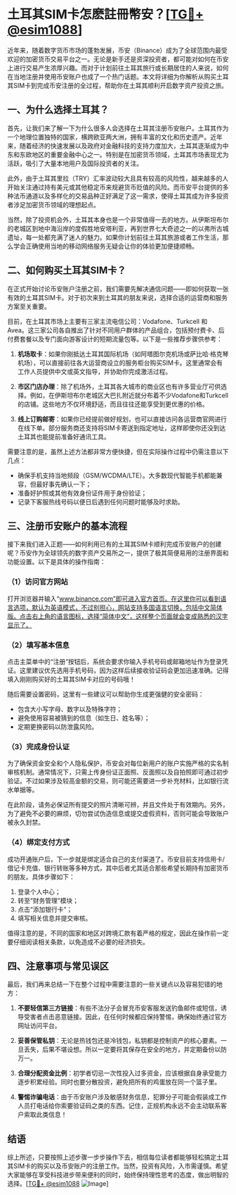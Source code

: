 # 土耳其SIM卡怎麽註冊幣安？[[TG💪+ @esim1088](https://t.me/s/esim1088)]

近年来，随着数字货币市场的蓬勃发展，币安（Binance）成为了全球范围内最受欢迎的加密货币交易平台之一。无论是新手还是资深投资者，都可能对如何在币安上进行交易产生浓厚兴趣。而对于计划前往土耳其旅行或长期居住的人来说，如何在当地注册并使用币安账户也成了一个热门话题。本文将详细为你解析从购买土耳其SIM卡到完成币安注册的全过程，帮助你在土耳其顺利开启数字资产投资之旅。

## 一、为什么选择土耳其？

首先，让我们来了解一下为什么很多人会选择在土耳其注册币安账户。土耳其作为一个地理位置独特的国家，横跨欧亚两大洲，拥有丰富的文化和历史遗产。近年来，随着经济的快速发展以及政府对金融科技的支持力度加大，土耳其逐渐成为中东和东欧地区的重要金融中心之一。特别是在加密货币领域，土耳其市场表现尤为活跃，吸引了大量本地用户及国际投资者的关注。

此外，由于土耳其里拉（TRY）汇率波动较大且具有较高的风险性，越来越多的人开始关注通过持有美元或其他稳定币来规避货币贬值的风险。而币安平台提供的多种法币通道以及多样化的交易品种正好满足了这一需求，使得土耳其成为许多投资者涉足加密货币领域的理想起点。

当然，除了投资机会外，土耳其本身也是一个非常值得一去的地方。从伊斯坦布尔的老城区到地中海沿岸的度假胜地安塔利亚，再到世界七大奇迹之一的以弗所古城遗址，每一处都充满了迷人的魅力。如果你计划前往土耳其旅游或者工作生活，那么学会正确使用当地的移动网络服务无疑会让你的体验更加便捷顺畅。

## 二、如何购买土耳其SIM卡？

在正式开始讨论币安账户注册之前，我们需要先解决通信问题——即如何获取一张有效的土耳其SIM卡。对于初次来到土耳其的朋友来说，选择合适的运营商和服务方案至关重要。

目前，在土耳其市场上主要有三家主流电信公司：Vodafone、Turkcell 和 Avea。这三家公司各自推出了针对不同用户群体的产品组合，包括预付费卡、后付费套餐以及专门面向游客设计的短期流量包等。以下是一些推荐步骤供参考：

1. **机场取卡**：如果你刚抵达土耳其国际机场（如阿塔图尔克机场或萨比哈·格克琴机场），可以直接前往各大运营商设立的服务柜台购买SIM卡。这里通常会有工作人员提供中文或英文指导，并协助你完成激活过程。
   
2. **市区门店办理**：除了机场外，土耳其各大城市的商业区也有许多营业厅可供选择。例如，在伊斯坦布尔老城区大巴扎附近就分布着不少Vodafone和Turkcell的店铺。这些地方不仅环境舒适，而且往往还能享受到更优惠的价格。

3. **线上订购邮寄**：如果你已经提前做好规划，也可以直接访问各运营商官网进行在线下单。部分服务商还支持将SIM卡寄送到指定地址，这样即使你还没到达土耳其也能提前准备好通讯工具。

需要注意的是，虽然上述方法都非常方便快捷，但在实际操作过程中仍需注意以下几点：
- 确保手机支持当地频段（GSM/WCDMA/LTE）。大多数现代智能手机都能兼容，但最好事先确认一下；
- 准备好护照或其他有效身份证件用于身份验证；
- 记录下客服热线号码以便日后遇到任何问题时能够及时求助。

## 三、注册币安账户的基本流程

接下来我们进入正题——如何利用已有的土耳其SIM卡顺利完成币安账户的创建呢？币安作为全球领先的数字资产交易所之一，提供了极其简便易用的注册界面和功能设置。以下是具体的操作指南：

### （1）访问官方网站

打开浏览器并输入“www.binance.com”即可进入官方首页。在这里你可以看到语言选项，默认为英语模式，不过别担心，网站支持多国语言切换，包括中文简体版。点击右上角的语言图标，选择“简体中文”，这样整个页面就会变成熟悉的汉字显示了。

### （2）填写基本信息

点击主菜单中的“注册”按钮后，系统会要求你输入手机号码或邮箱地址作为登录凭证。这里建议优先选用手机号码，因为这样后续接收验证码会更加迅速准确。记得填入刚刚购买好的土耳其SIM卡对应的号码哦！

随后需要设置密码，这里有一些建议可以帮助你生成更强健的安全密码：
- 包含大小写字母、数字以及特殊字符；
- 避免使用容易被猜到的信息（如生日、姓名等）；
- 定期更换密码以防泄露风险。

### （3）完成身份认证

为了确保资金安全和个人隐私保护，币安会对每位新用户的账户实施严格的实名制审核机制。通常情况下，只需上传身份证正面照、反面照以及自拍照即可通过初步验证。不过如果涉及较高金额的交易，则可能还需要进一步补充材料，比如银行流水单据等。

在此阶段，请务必保证所有提交的照片清晰可辨，并且文件处于有效期内。另外，为了避免不必要的麻烦，切勿尝试伪造信息或提交虚假资料，否则可能会导致账户被永久封禁。

### （4）绑定支付方式

成功开通账户后，下一步就是绑定适合自己的支付渠道了。币安目前支持信用卡/借记卡充值、银行转账等多种方式，其中后者尤其适合那些希望长期持有加密货币的朋友。具体步骤如下：

1. 登录个人中心；
2. 转至“财务管理”模块；
3. 点击“添加银行卡”；
4. 填写相关信息并提交审核。

值得注意的是，不同的国家和地区对跨境汇款有着严格的规定，因此在操作前一定要仔细阅读相关条款，以免造成不必要的经济损失。

## 四、注意事项与常见误区

最后，我们再来总结一下在整个过程中需要注意的一些关键点以及容易犯错的地方：

1. **不要轻信第三方链接**：有些不法分子会冒充币安客服发送钓鱼邮件或短信，诱导受害者点击恶意链接。因此，在任何时候都应保持警惕，确保始终通过官方网址访问平台。

2. **妥善保管私钥**：无论是热钱包还是冷钱包，私钥都是控制资产的核心要素。一旦丢失，后果不堪设想。所以一定要将其保存在安全的地方，并定期备份以防万一。

3. **合理分配资金比例**：初学者切忌一次性投入过多资金，应该根据自身承受能力逐步积累经验。同时也要分散投资，避免把所有的鸡蛋放在同一个篮子里。

4. **警惕诈骗电话**：由于币安账户涉及敏感财务信息，犯罪分子可能会假装成工作人员打电话给你索要验证码之类的东西。记住，正规机构永远不会主动联系客户索取此类信息！

## 结语

综上所述，只要按照上述步骤一步步操作下去，相信每位读者都能够轻松搞定土耳其SIM卡的购买以及币安账户的注册工作。当然，投资有风险，入市需谨慎。希望大家能够在享受科技进步带来便利的同时，始终保持理性思考的态度，做出明智的选择。[[TG💪+ @esim1088](https://t.me/s/esim1088) ![Image](https://i.postimg.cc/4NQfJmqS/Snipaste-2025-05-13-00-14-12.png)]